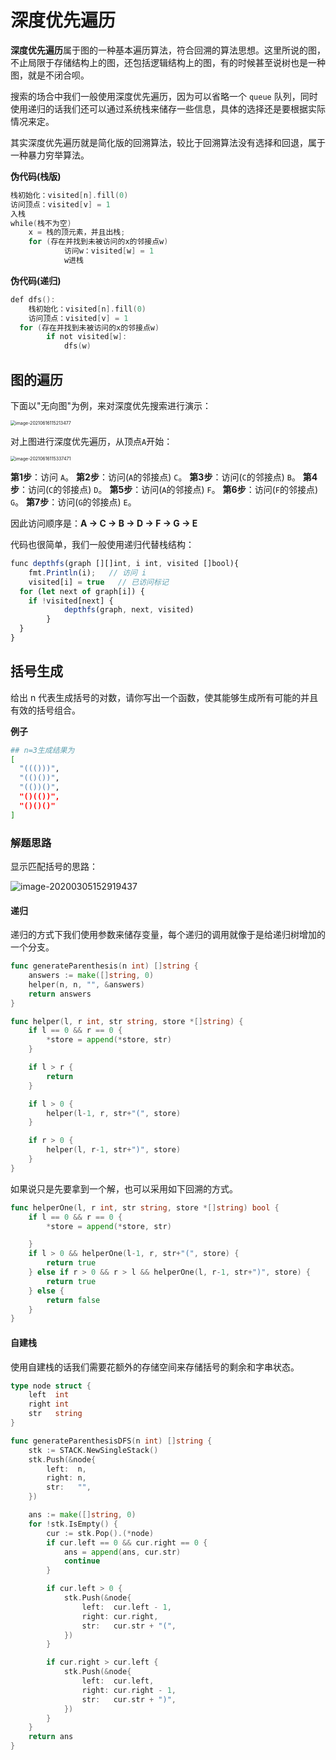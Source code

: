 # 深度优先遍历

**深度优先遍历**属于图的一种基本遍历算法，符合回溯的算法思想。这里所说的图，不止局限于存储结构上的图，还包括逻辑结构上的图，有的时候甚至说树也是一种图，就是不闭合呗。

搜索的场合中我们一般使用深度优先遍历，因为可以省略一个 `queue` 队列，同时使用递归的话我们还可以通过系统栈来储存一些信息，具体的选择还是要根据实际情况来定。

其实深度优先遍历就是简化版的回溯算法，较比于回溯算法没有选择和回退，属于一种暴力穷举算法。

**伪代码(栈版)**

```go
栈初始化：visited[n].fill(0)
访问顶点：visited[v] = 1
入栈
while(栈不为空)
    x = 栈的顶元素，并且出栈;
    for (存在并找到未被访问的x的邻接点w)
            访问w：visited[w] = 1
            w进栈
```

**伪代码(递归)**

```go
def dfs():
	栈初始化：visited[n].fill(0)
	访问顶点：visited[v] = 1
  for (存在并找到未被访问的x的邻接点w)
		if not visited[w]:
			dfs(w)
```

## 图的遍历

下面以"无向图"为例，来对深度优先搜索进行演示：

<img src="assets/image-20210616115213477.png" alt="image-20210616115213477" style="zoom:50%;" />

对上图进行深度优先遍历，从顶点`A`开始：

<img src="assets/image-20210616115337471.png" alt="image-20210616115337471" style="zoom:50%;" />

**第1步**：访问 `A`。
**第2步**：访问(`A`的邻接点) `C`。
**第3步**：访问(`C`的邻接点) `B`。
**第4步**：访问(`C`的邻接点) `D`。
**第5步**：访问(`A`的邻接点) `F`。
**第6步**：访问(`F`的邻接点) `G`。
**第7步**：访问(`G`的邻接点) `E`。

因此访问顺序是：**A -> C -> B -> D -> F -> G -> E**

代码也很简单，我们一般使用递归代替栈结构：

```ts
func depthfs(graph [][]int, i int, visited []bool){
	fmt.Println(i);   // 访问 i
	visited[i] = true	// 已访问标记
  for (let next of graph[i]) {
    if !visited[next] {
			depthfs(graph, next, visited) 
		}
  }
}
```

## 括号生成

给出 n 代表生成括号的对数，请你写出一个函数，使其能够生成所有可能的并且有效的括号组合。

**例子**

```bash
## n=3生成结果为
[
  "((()))",
  "(()())",
  "(())()",
  "()(())",
  "()()()"
]
```

### 解题思路

显示匹配括号的思路：

![image-20200305152919437](assets/image-20200305152919437.png)

#### 递归

递归的方式下我们使用参数来储存变量，每个递归的调用就像于是给递归树增加的一个分支。

```go
func generateParenthesis(n int) []string {
	answers := make([]string, 0)
	helper(n, n, "", &answers)
	return answers
}

func helper(l, r int, str string, store *[]string) {
	if l == 0 && r == 0 {
		*store = append(*store, str)
	}

	if l > r {
		return
	}

	if l > 0 {
		helper(l-1, r, str+"(", store)
	}

	if r > 0 {
		helper(l, r-1, str+")", store)
	}
}
```

如果说只是先要拿到一个解，也可以采用如下回溯的方式。

```go
func helperOne(l, r int, str string, store *[]string) bool {
	if l == 0 && r == 0 {
		*store = append(*store, str)

	}
	if l > 0 && helperOne(l-1, r, str+"(", store) {
		return true
	} else if r > 0 && r > l && helperOne(l, r-1, str+")", store) {
		return true
	} else {
		return false
	}
}

```

#### 自建栈

使用自建栈的话我们需要花额外的存储空间来存储括号的剩余和字串状态。

```go
type node struct {
	left  int
	right int
	str   string
}

func generateParenthesisDFS(n int) []string {
	stk := STACK.NewSingleStack()
	stk.Push(&node{
		left:  n,
		right: n,
		str:   "",
	})

	ans := make([]string, 0)
	for !stk.IsEmpty() {
		cur := stk.Pop().(*node)
		if cur.left == 0 && cur.right == 0 {
			ans = append(ans, cur.str)
			continue
		}

		if cur.left > 0 {
			stk.Push(&node{
				left:  cur.left - 1,
				right: cur.right,
				str:   cur.str + "(",
			})
		}

		if cur.right > cur.left {
			stk.Push(&node{
				left:  cur.left,
				right: cur.right - 1,
				str:   cur.str + ")",
			})
		}
	}
	return ans
}
```

